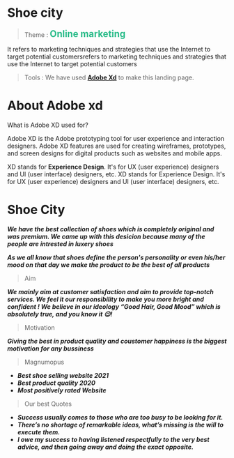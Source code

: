 # Shoe city

> Theme :
> <b><span style="color: #2bbc8a; font-size: 1.3rem;">**Online marketing**</span></b>

It refers to marketing techniques and strategies that use the Internet to target potential customersrefers to marketing techniques and strategies that use the Internet to target potential customers

> Tools :
> We have used **[Adobe Xd](https://www.adobe.com/in/products/xd.html)** to make this landing page.

# About Adobe xd

What is Adobe XD used for?

Adobe XD is the Adobe prototyping tool for user experience and interaction designers. Adobe XD features are used for creating wireframes, prototypes, and screen designs for digital products such as websites and mobile apps.

XD stands for **Experience Design**. It's for UX (user experience) designers and UI (user interface) designers, etc. XD stands for Experience Design. It's for UX (user experience) designers and UI (user interface) designers, etc.

# Shoe City 
**_We have the best collection of shoes which is completely original and was premium.
We came up with this desicion because many of the people are intrested in luxery shoes_**

**_As we all know that shoes define the person's  personality or even his/her mood on that day we make the product to be the best of all products_**
>Aim

*__We mainly aim at customer satisfaction and aim to provide top-notch services. We feel it our responsibility to make you more bright and confident ! We believe in our ideology “Good Hair, Good Mood” which is absolutely true, and you know it 😉!__*

>Motivation

*__Giving the best in product quality and coustomer happiness is the biggest motivation for any bussiness__*

>Magnumopus

* *__Best shoe selling website 2021__*
* *__Best product quality 2020__*
* *__Most positively rated Website__*

> Our best Quotes
 
 * *__Success usually comes to those who are too busy to be looking for it.__*
 * *__There’s no shortage of remarkable ideas, what’s missing is the will to execute them.__*
 * *__I owe my success to having listened respectfully to the very best advice, and then going away and doing the exact opposite.__*


 

